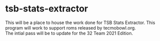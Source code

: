 # tsb-stats-extractor

This will be a place to house the work done for TSB Stats Extractor.
This program will work to support roms released by tecmobowl.org.  
The intial pass will be to update for the 32 Team 2021 Edition.
